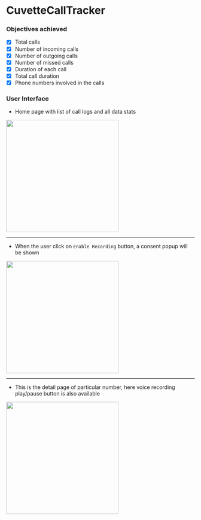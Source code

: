 # CuvetteCallTracker

### Objectives achieved

- [x] Total calls
- [x] Number of incoming calls
- [x] Number of outgoing calls
- [x] Number of missed calls
- [x] Duration of each call
- [x] Total call duration
- [x] Phone numbers involved in the calls

### User Interface

 - Home page with list of call logs and all data stats
<img src="https://github.com/user-attachments/assets/a0e55a3c-ce0c-4abf-807e-49cd3712db23" width="300" />

---

- When the user click on `Enable Recording` button, a consent popup will be shown
<img src="https://github.com/user-attachments/assets/4cf27a97-9112-417d-873c-f309a47ff4a1" width="300" />

---

- This is the detail page of particular number, here voice recording play/pause button is also available
<img src="https://github.com/user-attachments/assets/57e823f9-81bc-4bd3-aca0-45aba1e39377" width="300" />
